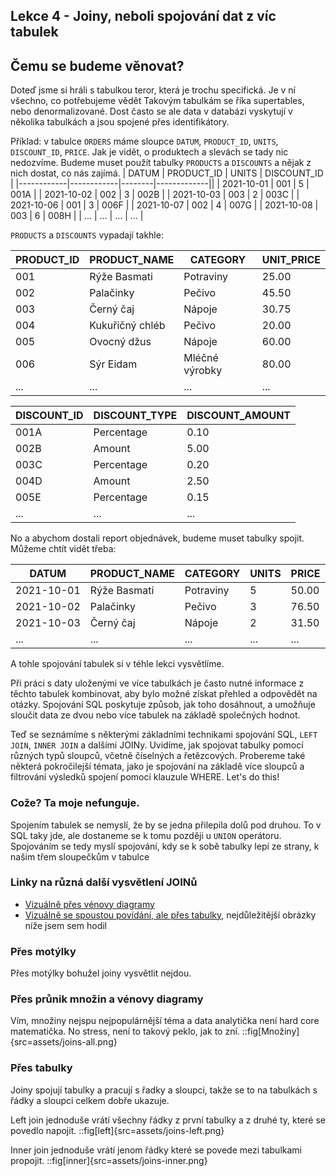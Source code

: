 ## Lekce 4 - Joiny, neboli spojování dat z víc tabulek

## Čemu se budeme věnovat?

Doteď jsme si hráli s tabulkou teror, která je trochu specifická. Je v ní všechno, co potřebujeme vědět Takovým tabulkám se říka supertables, nebo denormalizované. Dost často se ale data v databázi vyskytují v několika tabulkách a jsou spojené přes identifikátory.

Příklad: v tabulce `ORDERS` máme sloupce `DATUM`, `PRODUCT_ID`, `UNITS`, `DISCOUNT_ID`, `PRICE`. Jak je vidět, o produktech a slevách se tady nic nedozvíme. Budeme muset použít tabulky `PRODUCTS` a `DISCOUNTS` a nějak z nich dostat, co nás zajímá.
| DATUM | PRODUCT_ID | UNITS | DISCOUNT_ID |
|------------|------------|--------|-------------||
| 2021-10-01 | 001 | 5 | 001A |
| 2021-10-02 | 002 | 3 | 002B |
| 2021-10-03 | 003 | 2 | 003C |
| 2021-10-06 | 001 | 3 | 006F |
| 2021-10-07 | 002 | 4 | 007G |
| 2021-10-08 | 003 | 6 | 008H |
| ... | ... | ... | ... |

`PRODUCTS` a `DISCOUNTS` vypadají takhle:

| PRODUCT_ID | PRODUCT_NAME    | CATEGORY       | UNIT_PRICE |
| ---------- | --------------- | -------------- | ---------- |
| 001        | Rýže Basmati    | Potraviny      | 25.00      |
| 002        | Palačinky       | Pečivo         | 45.50      |
| 003        | Černý čaj       | Nápoje         | 30.75      |
| 004        | Kukuřičný chléb | Pečivo         | 20.00      |
| 005        | Ovocný džus     | Nápoje         | 60.00      |
| 006        | Sýr Eidam       | Mléčné výrobky | 80.00      |
| ...        | ...             | ...            | ...        |

| DISCOUNT_ID | DISCOUNT_TYPE | DISCOUNT_AMOUNT |
| ----------- | ------------- | --------------- |
| 001A        | Percentage    | 0.10            |
| 002B        | Amount        | 5.00            |
| 003C        | Percentage    | 0.20            |
| 004D        | Amount        | 2.50            |
| 005E        | Percentage    | 0.15            |
| ...         | ...           | ...             |

No a abychom dostali report objednávek, budeme muset tabulky spojit. Můžeme chtít vidět třeba:

| DATUM      | PRODUCT_NAME | CATEGORY  | UNITS | PRICE |
| ---------- | ------------ | --------- | ----- | ----- |
| 2021-10-01 | Rýže Basmati | Potraviny | 5     | 50.00 |
| 2021-10-02 | Palačinky    | Pečivo    | 3     | 76.50 |
| 2021-10-03 | Černý čaj    | Nápoje    | 2     | 31.50 |
| ...        | ...          | ...       | ...   | ...   |

A tohle spojování tabulek si v téhle lekci vysvětlíme.

Při práci s daty uloženými ve více tabulkách je často nutné informace z těchto tabulek kombinovat, aby bylo možné získat přehled a odpovědět na otázky. Spojování SQL poskytuje způsob, jak toho dosáhnout, a umožňuje sloučit data ze dvou nebo více tabulek na základě společných hodnot.

Teď se seznámíme s některými základními technikami spojování SQL, `LEFT JOIN`, `INNER JOIN` a dalšími JOINy. Uvidíme, jak spojovat tabulky pomocí různých typů sloupců, včetně číselných a řetězcových. Probereme také některá pokročilejší témata, jako je spojování na základě více sloupců a filtrování výsledků spojení pomocí klauzule WHERE. Let's do this!

### Cože? Ta moje nefunguje.

Spojením tabulek se nemyslí, že by se jedna přilepila dolů pod druhou. To v SQL taky jde, ale dostaneme se k tomu později u `UNION` operátoru. Spojováním se tedy myslí spojování, kdy se k sobě tabulky lepí ze strany, k našim třem sloupečkům v tabulce

### Linky na různá další vysvětlení JOINů

- [Vizuálně přes vénovy diagramy](https://towardsdatascience.com/visual-sql-joins-4e3899d9d46c)
- [Vizuálně se spoustou povídání, ale přes tabulky](https://learnsql.com/blog/sql-joins-types-explained/), nejdůležitější obrázky níže jsem sem hodil

### Přes motýlky

Přes motýlky bohužel joiny vysvětlit nejdou.

### Přes průnik množin a vénovy diagramy

Vím, množiny nejspu nejpopulárnější téma a data analytička není hard core matematička. No stress, není to takový peklo, jak to zní.
::fig[Množiny]{src=assets/joins-all.png}

### Přes tabulky

Joiny spojují tabulky a pracují s řadky a sloupci, takže se to na tabulkách s řádky a sloupci celkem dobře ukazuje.

Left join jednoduše vrátí všechny řádky z první tabulky a z druhé ty, které se povedlo napojit.
::fig[left]{src=assets/joins-left.png}

Inner join jednoduše vrátí jenom řádky které se povede mezi tabulkami propojit.
::fig[inner]{src=assets/joins-inner.png}

